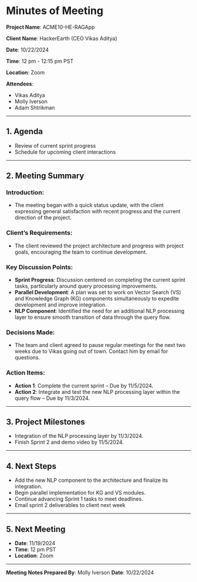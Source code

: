 # **Minutes of Meeting**

**Project Name**: ACME10-HE-RAGApp 

**Client Name**: HackerEarth (CEO Vikas Aditya) 

**Date**: 10/22/2024 

**Time**: 12 pm - 12:15 pm PST

**Location**: Zoom

**Attendees**:
- Vikas Aditya  
- Molly Iverson
- Adam Shtrikman

---

## **1. Agenda**
- Review of current sprint progress
- Schedule for upcoming client interactions

---

## **2. Meeting Summary**

### Introduction:
- The meeting began with a quick status update, with the client expressing general satisfaction with recent progress and the current direction of the project.

### Client’s Requirements:
- The client reviewed the project architecture and progress with project goals, encouraging the team to continue development.

### Key Discussion Points:
- **Sprint Progress**: Discussion centered on completing the current sprint tasks, particularly around query processing improvements.
- **Parallel Development**: A plan was set to work on Vector Search (VS) and Knowledge Graph (KG) components simultaneously to expedite development and improve integration.
- **NLP Component**: Identified the need for an additional NLP processing layer to ensure smooth transition of data through the query flow.
  
### Decisions Made:
- The team and client agreed to pause regular meetings for the next two weeks due to Vikas going out of town. Contact him by email for questions.

### Action Items:
- **Action 1**: Complete the current sprint – Due by 11/5/2024.  
- **Action 2**: Integrate and test the new NLP processing layer within the query flow – Due by 11/3/2024.  

---

## **3. Project Milestones**
- Integration of the NLP processing layer by 11/3/2024.  
- Finish Sprint 2 and demo video by 11/5/2024.  

---

## **4. Next Steps**
- Add the new NLP component to the architecture and finalize its integration.
- Begin parallel implementation for KG and VS modules.
- Continue advancing Sprint 1 tasks to meet deadlines.
- Email sprint 2 deliverables to client next week

---


## **5. Next Meeting**
- **Date**: 11/19/2024  
- **Time**: 12 pm PST 
- **Location**: Zoom 

---

**Meeting Notes Prepared By**: Molly Iverson
**Date**: 10/22/2024
